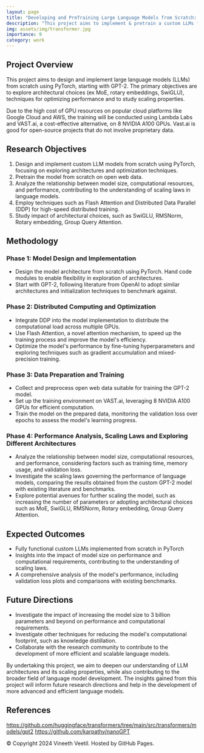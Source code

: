 ```yaml
---
layout: page
title: "Developing and PreTraining Large Language Models from Scratch: Scaling, Optimization, and Performance Analysis"
description: "This project aims to implement & pretrain a custom LLMs from scratch, starting with GPT-2"
img: assets/img/transformer.jpg
importance: 9
category: work
---
```




## Project Overview
This project aims to design and implement large language models (LLMs) from scratch using PyTorch, starting with GPT-2. The primary objectives are to explore architectural choices (ex MoE, rotary embeddings, SwiGLU), techniques for optimizing performance and to study scaling properties.

Due to the high cost of GPU resources on popular cloud platforms like Google Cloud and AWS, the training will be conducted using Lambda Labs and VAST.ai, a cost-effective alternative, on 8 NVIDIA A100 GPUs. Vast.ai is good for open-source projects that do not involve proprietary data.


## Research Objectives
1. Design and implement custom LLM models from scratch using PyTorch, focusing on exploring architectures and optimization techniques.
2. Pretrain the model from scratch on open web data. 
3. Analyze the relationship between model size, computational resources, and performance, contributing to the understanding of scaling laws in language models.
4. Employ techniques such as Flash Attention and Distributed Data Parallel (DDP) for high-speed distributed training.
5. Study impact of architectural choices, such as SwiGLU, RMSNorm, Rotary embedding, Group Query Attention. 


## Methodology
### Phase 1: Model Design and Implementation
- Design the model architecture from scratch using PyTorch. Hand code  modules to enable flexibility in exploration of architectures. 
- Start with GPT-2, following literature from OpenAI to adopt similar architectures and initialization techniques to benchmark against.

### Phase 2: Distributed Computing and Optimization
- Integrate DDP into the model implementation to distribute the computational load across multiple GPUs.
- Use Flash Attention, a novel attention mechanism, to speed up the training process and improve the model's efficiency.
- Optimize the model's performance by fine-tuning hyperparameters and exploring techniques such as gradient accumulation and mixed-precision training.

### Phase 3: Data Preparation and Training
- Collect and preprocess open web data suitable for training the GPT-2 model.
- Set up the training environment on VAST.ai, leveraging 8 NVIDIA A100 GPUs for efficient computation.
- Train the model on the prepared data, monitoring the validation loss over epochs to assess the model's learning progress.

### Phase 4: Performance Analysis, Scaling Laws and Exploring Different Architectures
- Analyze the relationship between model size, computational resources, and performance, considering factors such as training time, memory usage, and validation loss.
- Investigate the scaling laws governing the performance of language models, comparing the results obtained from the custom GPT-2 model with existing literature and benchmarks.
- Explore potential avenues for further scaling the model, such as increasing the number of parameters or adopting architectural choices such as MoE, SwiGLU, RMSNorm, Rotary embedding, Group Query Attention. 

## Expected Outcomes
- Fully functional custom LLMs implemented from scratch in PyTorch
- Insights into the impact of model size on performance and computational requirements, contributing to the understanding of scaling laws.
- A comprehensive analysis of the model's performance, including validation loss plots and comparisons with existing benchmarks.

## Future Directions
- Investigate the impact of increasing the model size to 3 billion parameters and beyond on performance and computational requirements.
- Investigate other techniques for reducing the model's computational footprint, such as knowledge distillation.
- Collaborate with the research community to contribute to the development of more efficient and scalable language models.


By undertaking this project, we aim to deepen our understanding of LLM architectures and its scaling properties, while also contributing to the broader field of language model development. The insights gained from this project will inform future research directions and help in the development of more advanced and efficient language models.


## References
https://github.com/huggingface/transformers/tree/main/src/transformers/models/gpt2
https://github.com/karpathy/nanoGPT



© Copyright 2024 Vineeth Veetil. Hosted by GitHub Pages.